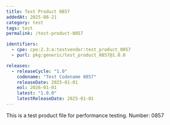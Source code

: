 ```yaml
---
title: Test Product 0857
addedAt: 2025-08-21
category: test
tags: test
permalink: /test-product-0857

identifiers:
  - cpe: cpe:2.3:a:testvendor:test_product_0857
  - purl: pkg:generic/test_product_0857@1.0.0

releases:
  - releaseCycle: "1.0"
    codename: "Test Codename 0857"
    releaseDate: 2025-01-01
    eol: 2026-01-01
    latest: "1.0.0"
    latestReleaseDate: 2025-01-01
---
```


This is a test product file for performance testing. Number: 0857
